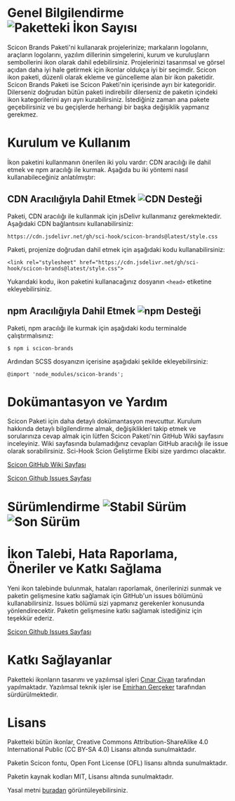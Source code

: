 # Genel Bilgilendirme ![Paketteki İkon Sayısı](https://img.shields.io/badge/Paketteki%20%C4%B0kon%20Say%C4%B1s%C4%B1-112-blue?style=flat)

Scicon Brands Paketi'ni kullanarak projelerinize; markaların logolarını, araçların logolarını, yazılım dillerinin simgelerini, kurum ve kuruluşların sembollerini ikon olarak dahil edebilirsiniz. Projelerinizi tasarımsal ve görsel açıdan daha iyi hale getirmek için ikonlar oldukça iyi bir seçimdir. Scicon ikon paketi, düzenli olarak ekleme ve güncelleme alan bir ikon paketidir. Scicon Brands Paketi ise Scicon Paketi'nin içerisinde ayrı bir kategoridir. Dilerseniz doğrudan bütün paketi indirebilir dilerseniz de paketin içindeki ikon kategorilerini ayrı ayrı kurabilirsiniz. İstediğiniz zaman ana pakete geçebilirsiniz ve bu geçişlerde herhangi bir başka değişiklik yapmanız gerekmez.

# Kurulum ve Kullanım

İkon paketini kullanmanın önerilen iki yolu vardır: CDN aracılığı ile dahil etmek ve npm aracılığı ile kurmak. Aşağıda bu iki yöntemi nasıl kullanabileceğiniz anlatılmıştır:

## CDN Aracılığıyla Dahil Etmek ![CDN Desteği](https://img.shields.io/badge/CDN%20Deste%C4%9Fi-Aktif-green?style=flat)

Paketi, CDN aracılığı ile kullanmak için jsDelivr kullanmanız gerekmektedir. Aşağıdaki CDN bağlantısını kullanabilirsiniz:

`https://cdn.jsdelivr.net/gh/sci-hook/scicon-brands@latest/style.css`

Paketi, projenize doğrudan dahil etmek için aşağıdaki kodu kullanabilirsiniz:

`<link rel="stylesheet" href="https://cdn.jsdelivr.net/gh/sci-hook/scicon-brands@latest/style.css">`

Yukarıdaki kodu, ikon paketini kullanacağınız dosyanın `<head>` etiketine ekleyebilirsiniz.

## npm Aracılığıyla Dahil Etmek ![npm Desteği](https://img.shields.io/badge/npm%20Deste%C4%9Fi-Aktif-green?style=flat)

Paketi, npm aracılığı ile kurmak için aşağıdaki kodu terminalde çalıştırmalısınız:

`$ npm i scicon-brands`

Ardından SCSS dosyanızın içerisine aşağıdaki şekilde ekleyebilirsiniz:

`@import 'node_modules/scicon-brands';`

# Dokümantasyon ve Yardım

Scicon Paketi için daha detaylı dokümantasyon mevcuttur. Kurulum hakkında detaylı bilgilendirme almak, değişiklikleri takip etmek ve sorularınıza cevap almak için lütfen Scicon Paketi'nin GitHub Wiki sayfasını inceleyiniz. Wiki sayfasında bulamadığınız cevapları GitHub aracılığı ile issue olarak sorabilirsiniz. Sci-Hook Scion Geliştirme Ekibi size yardımcı olacaktır.

[Scicon GitHub Wiki Sayfası](https://github.com/Sci-Hook/scicon/wiki)

[Scicon Github Issues Sayfası](https://github.com/Sci-Hook/scicon/issues)

# Sürümlendirme ![Stabil Sürüm](https://img.shields.io/badge/Stabil%20S%C3%BCr%C3%BCm-1.0.3-orange?style=flat) ![Son Sürüm](https://img.shields.io/badge/Son%20S%C3%BCr%C3%BCm-1.0.3-orange?style=flat)

# İkon Talebi, Hata Raporlama, Öneriler ve Katkı Sağlama

Yeni ikon talebinde bulunmak, hataları raporlamak, önerilerinizi sunmak ve paketin gelişmesine katkı sağlamak için GitHub'un issues bölümünü kullanabilirsiniz. Issues bölümü sizi yapmanız gerekenler konusunda yönlendirecektir. Paketin gelişmesine katkı sağlamak istediğiniz için teşekkür ederiz.

[Scicon Github Issues Sayfası](https://github.com/Sci-Hook/scicon/issues)

# Katkı Sağlayanlar

Paketteki ikonların tasarımı ve yazılımsal işleri [Çınar Civan](https://github.com/cinarcivan) tarafından yapılmaktadır. Yazılımsal teknik işler ise [Emirhan Gerçeker](https://github.com/lim10tech) tarafından sürdürülmektedir.

# Lisans

Paketteki bütün ikonlar, Creative Commons Attribution-ShareAlike 4.0 International Public (CC BY-SA 4.0) Lisansı altında sunulmaktadır.

Paketin Scicon fontu, Open Font License (OFL) lisansı altında sunulmaktadır.

Paketin kaynak kodları MIT, Lisansı altında sunulmaktadır.

Yasal metni [buradan](https://github.com/Sci-Hook/scicon-brands/blob/main/LICENSE) görüntüleyebilirsiniz.